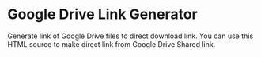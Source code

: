# Google Drive Link Generator

Generate link of Google Drive files to direct download link.
You can use this HTML source to make direct link from Google Drive Shared link.

